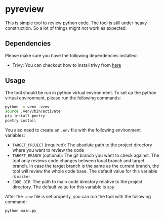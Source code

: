 # pyreview

This is simple tool to review python code. The tool is still under heavy construction. So a lot of things might not work as expected.

## Dependencies

Please make sure you have the following dependencies installed:

* Trivy: You can checkout how to install trivy from [here](https://aquasecurity.github.io/trivy/v0.18.3/installation/)

## Usage

The tool should be run in python virtual environment. To set up the python virtual environment, please run the following commands:

```bash
python -m venv .venv
source .venv/bin/activate
pip install poetry
poetry install
```

You also need to create an `.env` file with the following environment variables:
* `TARGET_PROJECT` (required): The absolute path to the project directory where you want to review the code
* `TARGET_BRANCH` (optional): The git branch you want to check against. The tool only
  reviews code changes between local branch and target branch. In case the target branch is the same as the current branch, the tool will review the whole code base. The default value for this variable is `master`.
* `CODE_DIR`: The path to main code directory relative to the project directory. The default value for this variable is `app`
  
After the `.env` file is set properly, you can run the tool with the following command:
```sh
python main.py
```
